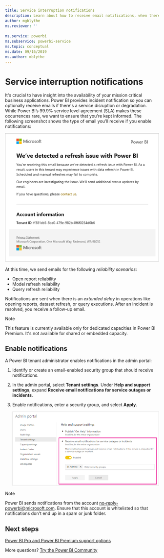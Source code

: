 ```yaml
---
title: Service interruption notifications
description: Learn about how to receive email notifications, when there is a Power BI service disruption or degradation.
author: mgblythe
ms.reviewer: ''

ms.service: powerbi
ms.subservice: powerbi-service
ms.topic: conceptual
ms.date: 09/16/2019
ms.author: mblythe
---
```


# Service interruption notifications

It's crucial to have insight into the availability of your mission critical business applications. Power BI provides incident notification so you can optionally receive emails if there's a service disruption or degradation. While Power BI’s 99.9% service level agreement (SLA) makes these occurrences rare, we want to ensure that you're kept informed. The following screenshot shows the type of email you'll receive if you enable notifications:

![Refresh notification email](media/service-interruption-notifications/refresh-notification-email.png)

At this time, we send emails for the following _reliability scenarios_:

- Open report reliability
- Model refresh reliability
- Query refresh reliability

Notifications are sent when there is an _extended delay_ in operations like opening reports, dataset refresh, or query executions. After an incident is resolved, you receive a follow-up email.

> [!NOTE]
> This feature is currently available only for dedicated capacities in Power BI Premium. It's not available for shared or embedded capacity.

## Enable notifications

A Power BI tenant administrator enables notifications in the admin portal:

1. Identify or create an email-enabled security group that should receive notifications.

1. In the admin portal, select **Tenant settings**. Under **Help and support settings**, expand **Receive email notifications for service outages or incidents**.

1. Enable notifications, enter a security group, and select **Apply**.

    ![Enable service notifications](media/service-interruption-notifications/enable-notifications.png)

> [!NOTE]
> Power BI sends notifications from the account no-reply-powerbi@microsoft.com. Ensure that this account is whitelisted so that notifications don't end up in a spam or junk folder.

## Next steps

[Power BI Pro and Power BI Premium support options](service-support-options.md)

More questions? [Try the Power BI Community](https://community.powerbi.com/)
